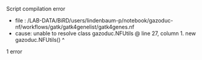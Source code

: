 Script compilation error
- file : /LAB-DATA/BiRD/users/lindenbaum-p/notebook/gazoduc-nf/workflows/gatk/gatk4genelist/gatk4genes.nf
- cause: unable to resolve class gazoduc.NFUtils
 @ line 27, column 1.
   new gazoduc.NFUtils()
   ^

1 error



